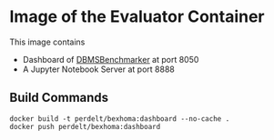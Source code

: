 # Image of the Evaluator Container

This image contains
* Dashboard of [DBMSBenchmarker](https://github.com/Beuth-Erdelt/DBMS-Benchmarker) at port 8050
* A Jupyter Notebook Server at port 8888

## Build Commands

```
docker build -t perdelt/bexhoma:dashboard --no-cache .
docker push perdelt/bexhoma:dashboard
```
